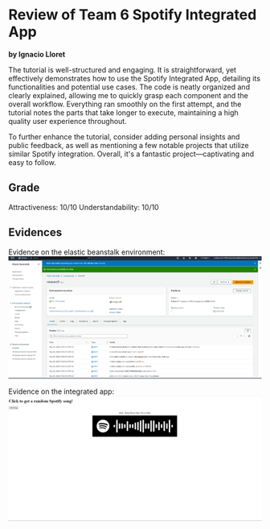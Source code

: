 # Review of Team 6 Spotify Integrated App
<b> by Ignacio Lloret </b>

The tutorial is well-structured and engaging. It is straightforward, yet effectively demonstrates how to use the Spotify Integrated App, detailing its functionalities and potential use cases. The code is neatly organized and clearly explained, allowing me to quickly grasp each component and the overall workflow. Everything ran smoothly on the first attempt, and the tutorial notes the parts that take longer to execute, maintaining a high quality user experience throughout.

To further enhance the tutorial, consider adding personal insights and public feedback, as well as mentioning a few notable projects that utilize similar Spotify integration. Overall, it's a fantastic project—captivating and easy to follow.

## Grade
Attractiveness: 10/10
Understandability: 10/10

## Evidences 

Evidence on the elastic beanstalk environment: 
![Evidence ELB](assets/evidence_elb.png)

Evidence on the integrated app: 
![Evidence Webpage](assets/evidence_webpage.png)